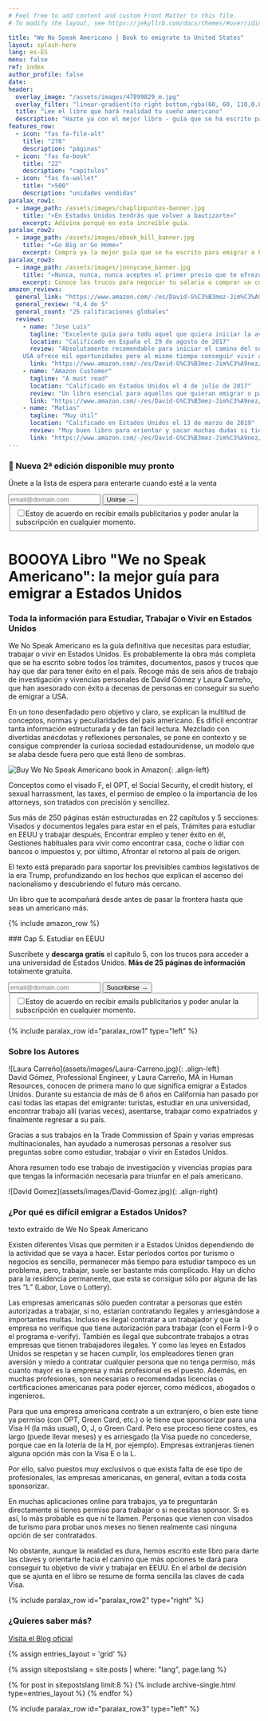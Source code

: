 ```yaml
---
# Feel free to add content and custom Front Matter to this file.
# To modify the layout, see https://jekyllrb.com/docs/themes/#overriding-theme-defaults

title: "We No Speak Americano | Book to emigrate to United States"
layout: splash-hero
lang: es-ES
menu: false
ref: index
author_profile: false
date:
header:
  overlay_image: "/assets/images/47899829_m.jpg"
  overlay_filter: "linear-gradient(to right bottom,rgba(60, 60, 110,0.8), rgba(178, 34, 52, 0.5))"
  title: "Lee el libro que hará realidad tu sueño americano"
  description: "Hazte ya con el mejor libro - guía que se ha escrito para estudiar, trabajar o vivir en Estados Unidos"
features_row:
  - icon: "fas fa-file-alt"
    title: "276"
    description: "páginas"
  - icon: "fas fa-book"
    title: "22"
    description: "capítulos"
  - icon: "fas fa-wallet"
    title: ">500"
    description: "unidades vendidas"
paralax_row1:
  - image_path: /assets/images/chaplinpuntos-banner.jpg
    title: "«En Estados Unidos tendrás que volver a bautizarte»"
    excerpt: Adivina porqué en esta increíble guía.
paralax_row2:
  - image_path: /assets/images/ebook_bill_banner.jpg
    title: "«Go Big or Go Home»"
    excerpt: Compra ya la mejor guía que se ha escrito para emigrar a Estados Unidos.
paralax_row3:
  - image_path: /assets/images/jonnycase_banner.jpg
    title: "«Nunca, nunca, nunca aceptes el primer precio que te ofrezcan»"
    excerpt: Conoce los trucos para negociar tu salario o comprar un coche.
amazon_reviews:
  general_link: "https://www.amazon.com/-/es/David-G%C3%B3mez-Jim%C3%A9nez/dp/154535667X/#reviewsMedley"
  general_review: "4,4 de 5"
  general_count: "25 calificaciones globales"
  reviews:
    - name: "Jose Luis"
      tagline: "Excelente guía para todo aquel que quiera iniciar la aventura americana!!!"
      location: "Calificado en España el 29 de agosto de 2017"
      review: "Absolutamente recomendable para iniciar el camino del sueño americano.
    USA ofrece mil oportunidades pero al mismo tiempo conseguir vivir allí con normalidad resulta complicado, así que con esta guía el camino, sin duda, será más fácil."
      link: "https://www.amazon.com/-/es/David-G%C3%B3mez-Jim%C3%A9nez/dp/154535667X/#customer_review_foreign-R1MQVGB9VS66PA" 
    - name: "Amazon Customer"
      tagline: "A must read"
      location: "Calificado en Estados Unidos el 4 de julio de 2017"
      review: "Un libro esencial para aquellos que quieran emigrar o pasar un tiempo de su vida en Estados Unidos, estudiando o trabajando. Después de tres años viviendo en Estados Unidos, We No Speak Americano sigue aclarándome dudas que siempre surgen cuando quieres cambiar de visa."
      link: "https://www.amazon.com/-/es/David-G%C3%B3mez-Jim%C3%A9nez/dp/154535667X/#customer_review-ROK0A1M6PTUYE" 
    - name: "Matias"
      tagline: "Muy útil"
      location: "Calificado en Estados Unidos el 13 de marzo de 2019"
      review: "Muy buen libro para orientar y sacar muchas dudas si tienes pensado en emigrar a eeuu, recomendado totalmente."
      link: "https://www.amazon.com/-/es/David-G%C3%B3mez-Jim%C3%A9nez/dp/154535667X/#customer_review-R2704FO34DXB1N" 
---
```


<div class="fixed-notice fixed-notice_top">
  <div class="fixed-notice__column">
    <h3>🎉 Nueva 2ª edición <span class="d-none">disponible </span>muy pronto</h3>
    <p>Únete a la lista de espera para enterarte cuando esté a la venta</p>
  </div>
  <div class="fixed-notice__column">
  <!-- Begin Mailchimp Signup Form -->
    <div id="mc_embed_signup">
        <form action="https://lifexpandusa.us13.list-manage.com/subscribe/post?u=93c113af725dcda60bf8d1639&amp;id=662ffeb9d8&amp;v_id=4941&amp;f_id=00ca93e2f0" method="post" id="mc-embedded-subscribe-form" name="mc-embedded-subscribe-form" class="validate" target="_self">
            <div hidden="true"><input type="hidden" name="tags" value="6818053"></div>
            <div id="mc_embed_signup_scroll">
                <div class="mc-field-group input-group">
	                <input type="email" value="" name="EMAIL" class="required email form-control" id="mce-EMAIL" required placeholder="email@domain.com">
	                <span id="mce-EMAIL-HELPERTEXT" class="helper_text"></span>
                     <input type="submit" value="Unirse →" name="subscribe" id="mc-embedded-subscribe" class="button btn">
                </div>
            <div id="mergeRow-gdpr" class="mergeRow gdpr-mergeRow content__gdprBlock mc-field-group">
                <div class="content__gdpr">
                    <fieldset class="mc_fieldset gdprRequired mc-field-group" name="interestgroup_field">
		            <label class="checkbox subfield" for="gdpr_66753"><input type="checkbox" id="gdpr_66753" name="gdpr[66753]" value="Y" class="av-checkbox" required><span>Estoy de acuerdo en recibir emails publicitarios<span class="d-none"> y poder anular la subscripción en cualquier momento</span>.</span> </label>
                    </fieldset>
                </div>
            </div>
            <div id="mce-responses" class="clear foot">
                <div class="response" id="mce-error-response" style="display:none"></div>
                <div class="response" id="mce-success-response" style="display:none"></div>
            </div>    <!-- real people should not fill this in and expect good things - do not remove this or risk form bot signups-->
            <div style="position: absolute; left: -5000px;" aria-hidden="true">
                <input type="text" name="b_93c113af725dcda60bf8d1639_662ffeb9d8" tabindex="-1" value="">
            </div>
            </div>
        </form>
    </div>
    <!--End mc_embed_signup-->
  </div>
</div>

# BOOOYA Libro "We no Speak Americano": la mejor guía para emigrar a Estados Unidos

### Toda la información para Estudiar, Trabajar o Vivir en Estados Unidos

We No Speak Americano es la guía definitiva que necesitas para estudiar, trabajar o vivir en Estados Unidos. Es probablemente la obra más completa que se ha escrito sobre todos los trámites, documentos, pasos y trucos que hay que dar para tener éxito en el país. Recoge más de seis años de trabajo de investigación y vivencias personales de David Gómez y Laura Carreño, que han asesorado con éxito a decenas de personas en conseguir su sueño de emigrar a USA.

En un tono desenfadado pero objetivo y claro, se explican la multitud de conceptos, normas y peculiaridades del país americano. Es difícil encontrar tanta información estructurada y de tan fácil lectura. Mezclado con divertidas anécdotas y reflexiones personales, se pone en contexto y se consigue comprender la curiosa sociedad estadounidense, un modelo que se alaba desde fuera pero que está lleno de sombras.

![Buy We No Speak Americano book in Amazon](/assets/images/we-no-speak-americano-book.jpg){: .align-left}

Conceptos como el visado F, el OPT, el Social Security, el credit history, el sexual harrassment, las taxes, el permiso de empleo o la importancia de los attorneys, son tratados con precisión y sencillez.

Sus más de 250 páginas están estructuradas en 22 capítulos y 5 secciones: Visados y documentos legales para estar en el país, Trámites para estudiar en EEUU y trabajar después, Encontrar empleo y tener éxito en él, Gestiones habituales para vivir como encontrar casa, coche o lidiar con bancos o impuestos y, por último, Afrontar el retorno al país de origen.

El texto está preparado para soportar los previsibles cambios legislativos de la era Trump, profundizando en los hechos que explican el ascenso del nacionalismo y descubriendo el futuro más cercano.

Un libro que te acompañará desde antes de pasar la frontera hasta que seas un americano más.

{% include amazon_row %}

<div class="fixed-notice">
  <div class="fixed-notice__column" markdown="1">
### Cap 5. Estudiar en EEUU

Suscríbete y **descarga gratis** el capítulo 5, con los trucos para acceder a una universidad de Estados Unidos. **Más de 25 páginas de información** totalmente gratuita.

  </div>
  <div class="fixed-notice__column">
  <!-- Begin Mailchimp Signup Form -->
    <div id="mc_embed_signup">
        <form action="https://lifexpandusa.us13.list-manage.com/subscribe/post?u=93c113af725dcda60bf8d1639&amp;id=662ffeb9d8&amp;v_id=4941&amp;f_id=00ca93e2f0" method="post" id="mc-embedded-subscribe-form" name="mc-embedded-subscribe-form" class="validate" target="_self">
            <div id="mc_embed_signup_scroll">
                <div class="mc-field-group input-group">
	                <input type="email" value="" name="EMAIL" class="required email form-control" id="mce-EMAIL" required placeholder="email@domain.com">
	                <span id="mce-EMAIL-HELPERTEXT" class="helper_text"></span>
                     <input type="submit" value="Suscribirse →" name="subscribe" id="mc-embedded-subscribe" class="button btn">
                </div>
            <div id="mergeRow-gdpr" class="mergeRow gdpr-mergeRow content__gdprBlock mc-field-group">
                <div class="content__gdpr">
                    <fieldset class="mc_fieldset gdprRequired mc-field-group" name="interestgroup_field">
		            <label class="checkbox subfield" for="gdpr_66753"><input type="checkbox" id="gdpr_66753" name="gdpr[66753]" value="Y" class="av-checkbox" required><span>Estoy de acuerdo en recibir emails publicitarios y poder anular la subscripción en cualquier momento.</span> </label>
                    </fieldset>
                </div>
            </div>
            <div id="mce-responses" class="clear foot">
                <div class="response" id="mce-error-response" style="display:none"></div>
                <div class="response" id="mce-success-response" style="display:none"></div>
            </div>    <!-- real people should not fill this in and expect good things - do not remove this or risk form bot signups-->
            <div style="position: absolute; left: -5000px;" aria-hidden="true">
                <input type="text" name="b_93c113af725dcda60bf8d1639_662ffeb9d8" tabindex="-1" value="">
            </div>
            </div>
        </form>
    </div>
    <!--End mc_embed_signup-->
  </div>
</div>

{% include paralax_row id="paralax_row1" type="left" %}

<div class="author-card" markdown="1">

### Sobre los Autores

<div class="author-row" markdown="1">

<div class="author_photo" markdown="1">
![Laura Carreño](assets/images/Laura-Carreno.jpg){: .align-left}
</div>
<div  class="author_text" markdown="1">
David Gómez, Professional Engineer, y Laura Carreño, MA in Human Resources, conocen de primera mano lo que significa emigrar a Estados Unidos. Durante su estancia de más de 6 años en California han pasado por casi todas las etapas del emigrante: turistas, estudiar en una universidad, encontrar trabajo allí (varias veces), asentarse, trabajar como expatriados y finalmente regresar a su país.

Gracias a sus trabajos en la Trade Commission of Spain y varias empresas multinacionales, han ayudado a numerosas personas a resolver sus preguntas sobre como estudiar, trabajar o vivir en Estados Unidos.

Ahora resumen todo ese trabajo de investigación y vivencias propias para que tengas la información necesaria para triunfar en el país americano.

</div>
<div class="author_photo" markdown="1">
![David Gomez](assets/images/David-Gomez.jpg){: .align-right} 
</div>
</div>
</div>

### ¿Por qué es difícil emigrar a Estados Unidos?

texto extraído de We No Speak Americano

Existen diferentes Visas que permiten ir a Estados Unidos dependiendo de la actividad que se vaya a hacer. Estar períodos cortos por turismo o negocios es sencillo, permanecer más tiempo para estudiar tampoco es un problema, pero, trabajar, suele ser bastante más complicado. Hay un dicho para la residencia permanente, que esta se consigue sólo por alguna de las tres “L” (Labor, Love o Lottery).

Las empresas americanas sólo pueden contratar a personas que estén autorizadas a trabajar, si no, estarían contratando ilegales y arriesgándose a importantes multas. Incluso es ilegal contratar a un trabajador y que la empresa no verifique que tiene autorización para trabajar (con el Form I-9 o el programa e-verify). También es ilegal que subcontrate trabajos a otras empresas que tienen trabajadores ilegales. Y como las leyes en Estados Unidos se respetan y se hacen cumplir, los empleadores tienen gran aversión y miedo a contratar cualquier persona que no tenga permiso, más cuanto mayor es la empresa y más profesional es el puesto. Además, en muchas profesiones, son necesarias o recomendadas licencias o certificaciones americanas para poder ejercer, como médicos, abogados o ingenieros.

Para que una empresa americana contrate a un extranjero, o bien este tiene ya permiso (con OPT, Green Card, etc.) o le tiene que sponsorizar para una Visa H (la más usual), O, J, o Green Card. Pero ese proceso tiene costes, es largo (puede llevar meses) y es arriesgado (la Visa puede no concederse, porque cae en la lotería de la H, por ejemplo). Empresas extranjeras tienen alguna opción más con la Visa E o la L.

Por ello, salvo puestos muy exclusivos o que exista falta de ese tipo de profesionales, las empresas americanas, en general, evitan a toda costa sponsorizar.

En muchas aplicaciones online para trabajos, ya te preguntarán directamente si tienes permiso para trabajar o si necesitas sponsor. Si es así, lo más probable es que ni te llamen. Personas que vienen con visados de turismo para probar unos meses no tienen realmente casi ninguna opción de ser contratados.

No obstante, aunque la realidad es dura, hemos escrito este libro para darte las claves y orientarte hacia el camino que más opciones te dará para conseguir tu objetivo de vivir y trabajar en EEUU. En el árbol de decisión que se ajunta en el libro se resume de forma sencilla las claves de cada Visa.

{% include paralax_row id="paralax_row2" type="right" %}

### ¿Quieres saber más?

[Visita el Blog oficial](/wenospeakamericano/blog/)

{% assign entries_layout = 'grid' %}

{% assign sitepostslang = site.posts | where: "lang", page.lang %}

<div class="entries-{{ entries_layout }}">
  {% for post in sitepostslang  limit:8 %}
    {% include archive-single.html type=entries_layout %}
  {% endfor %}
</div>

{% include paralax_row id="paralax_row3" type="left" %}

<script type="text/javascript">
    $( document ).ready(function(){
        var userLang = navigator.language || navigator.userLanguage;
        if ((userLang.slice(0,2) == "es")) {
            window.location.href = "index_es.html"
        }
    });
</script>
